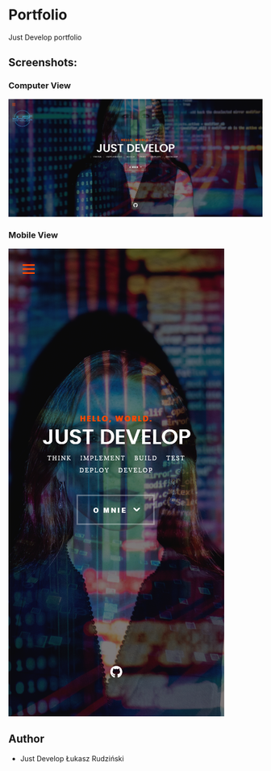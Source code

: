 # Portfolio
Just Develop portfolio

## Screenshots:
### Computer View
![alt text](https://raw.githubusercontent.com/justdevelop-dev/justdevelop-dev.github.io/main/Portfolio.PNG)

### Mobile View
![alt text](https://raw.githubusercontent.com/justdevelop-dev/justdevelop-dev.github.io/main/Portfolio_mobile.PNG)

## Author
* Just Develop Łukasz Rudziński
